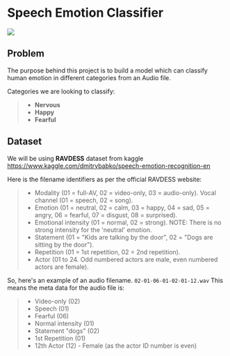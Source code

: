 # Speech Emotion Classifier
<img src="https://miro.medium.com/max/875/0*tqQ-x7QM2zKhJB9F.jpg"/>

## Problem
The purpose behind this project is to build a model which can classify human emotion in different categories from an Audio file.

Categories we are looking to classify:
> - **Nervous**
> - **Happy**
> - **Fearful**


## Dataset

We will be using **RAVDESS** dataset from kaggle https://www.kaggle.com/dmitrybabko/speech-emotion-recognition-en

Here is the filename identifiers as per the official RAVDESS website:

> - Modality (01 = full-AV, 02 = video-only, 03 = audio-only).
>  Vocal channel (01 = speech, 02 = song).
> - Emotion (01 = neutral, 02 = calm, 03 = happy, 04 = sad, 05 = angry, 06 = fearful, 07 = disgust, 08 = surprised).
> - Emotional intensity (01 = normal, 02 = strong). NOTE: There is no strong intensity for the 'neutral' emotion.
> - Statement (01 = "Kids are talking by the door", 02 = "Dogs are sitting by the door").
> - Repetition (01 = 1st repetition, 02 = 2nd repetition).
> - Actor (01 to 24. Odd numbered actors are male, even numbered actors are female).

So, here's an example of an audio filename. `02-01-06-01-02-01-12.wav` This means the meta data for the audio file is:

> - Video-only (02)
> - Speech (01)
> - Fearful (06)
> - Normal intensity (01)
> - Statement "dogs" (02)
> - 1st Repetition (01)
> - 12th Actor (12) - Female (as the actor ID number is even)
